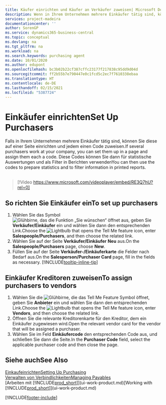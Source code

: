 ```yaml
---
title: Käufer einrichten und Käufer an Verkäufer zuweisen| Microsoft Docs
description: Wenn in Ihrem Unternehmen mehrere Einkäufer tätig sind, können Sie diese für statistische Analyse organisieren.
services: project-madeira
documentationcenter: ''
author: SorenGP
ms.service: dynamics365-business-central
ms.topic: conceptual
ms.devlang: na
ms.tgt_pltfrm: na
ms.workload: na
ms.search.keywords: purchasing agent
ms.date: 10/01/2020
ms.author: edupont
ms.openlocfilehash: bc3b02b22cf387cffc23177f217838c95dd9d04d
ms.sourcegitcommit: ff2b55b7e790447e0c1fcd5c2ec7f7610338ebaa
ms.translationtype: HT
ms.contentlocale: de-DE
ms.lasthandoff: 02/15/2021
ms.locfileid: "5387724"
---
```

# <a name="set-up-purchasers"></a><span data-ttu-id="9363d-103">Einkäufer einrichten</span><span class="sxs-lookup"><span data-stu-id="9363d-103">Set Up Purchasers</span></span>
<span data-ttu-id="9363d-104">Falls in Ihrem Unternehmen mehrere Einkäufer tätig sind, können Sie diese auf einer Seite einrichten und jedem einen Code zuweisen.</span><span class="sxs-lookup"><span data-stu-id="9363d-104">If several purchasers work at your company, you can set them up in a page and assign them each a code.</span></span> <span data-ttu-id="9363d-105">Diese Codes können Sie dann für statistische Auswertungen und als Filter in Berichten verwenden</span><span class="sxs-lookup"><span data-stu-id="9363d-105">You can then use the codes to prepare statistics and to filter information in printed reports.</span></span><br><br>  

> [!Video https://www.microsoft.com/videoplayer/embed/RE3Q7hU?rel=0]

## <a name="to-set-up-purchasers"></a><span data-ttu-id="9363d-106">So richten Sie Einkäufer ein</span><span class="sxs-lookup"><span data-stu-id="9363d-106">To set up purchasers</span></span>
1. <span data-ttu-id="9363d-107">Wählen Sie das Symbol ![Glühbirne, das die Funktion „Sie wünschen“ öffnet](media/ui-search/search_small.png "Was möchten Sie tun?") aus, geben Sie **Verkäufer/Einkäufer** ein und wählen Sie dann den entsprechenden Link.</span><span class="sxs-lookup"><span data-stu-id="9363d-107">Choose the ![Lightbulb that opens the Tell Me feature](media/ui-search/search_small.png "Tell me what you want to do") icon, enter **Salespeople/Purchasers**, and then choose the related link.</span></span>
2. <span data-ttu-id="9363d-108">Wählen Sie auf der Seite **Verkäufer/Einkäufer** **Neu** aus.</span><span class="sxs-lookup"><span data-stu-id="9363d-108">On the **Salespeople/Purchasers** page, choose **New**.</span></span>
3. <span data-ttu-id="9363d-109">Füllen Sie auf der Seite **Verkäufer-/Einkäuferkarte** die Felder nach Bedarf aus.</span><span class="sxs-lookup"><span data-stu-id="9363d-109">On the **Salesperson/Purchaser Card** page, fill in the fields as necessary.</span></span> [!INCLUDE[tooltip-inline-tip](includes/tooltip-inline-tip_md.md)]

## <a name="to-assign-purchasers-to-vendors"></a><span data-ttu-id="9363d-110">Einkäufer Kreditoren zuweisen</span><span class="sxs-lookup"><span data-stu-id="9363d-110">To assign purchasers to vendors</span></span>
1. <span data-ttu-id="9363d-111">Wählen Sie die ![Glühbirne, die das Tell Me Feature](media/ui-search/search_small.png "Was möchten Sie tun?") Symbol öffnet, geben Sie **Anbieter** ein und wählen Sie dann den entsprechenden Link.</span><span class="sxs-lookup"><span data-stu-id="9363d-111">Choose the ![Lightbulb that opens the Tell Me feature](media/ui-search/search_small.png "Tell me what you want to do") icon, enter **Vendors**, and then choose the related link.</span></span>
2. <span data-ttu-id="9363d-112">Öffnen Sie die relevante Kreditorenkarte für den Kreditor, dem ein Einkäufer zugewiesen wird.</span><span class="sxs-lookup"><span data-stu-id="9363d-112">Open the relevant vendor card for the vendor that will be assigned a purchaser.</span></span>
3. <span data-ttu-id="9363d-113">Wählen Sie im Feld **Einkäufercode** den entsprechenden Code aus, und schließen Sie dann die Seite.</span><span class="sxs-lookup"><span data-stu-id="9363d-113">In the **Purchaser Code** field, select the applicable purchaser code and then close the page.</span></span>

## <a name="see-also"></a><span data-ttu-id="9363d-114">Siehe auch</span><span class="sxs-lookup"><span data-stu-id="9363d-114">See Also</span></span>
[<span data-ttu-id="9363d-115">Einkaufeinrichten</span><span class="sxs-lookup"><span data-stu-id="9363d-115">Setting Up Purchasing</span></span>](purchasing-setup-purchasing.md)  
[<span data-ttu-id="9363d-116">Verwalten von Verbindlichkeiten</span><span class="sxs-lookup"><span data-stu-id="9363d-116">Managing Payables</span></span>](payables-manage-payables.md)  
<span data-ttu-id="9363d-117">[Arbeiten mit [!INCLUDE[prod_short](includes/prod_short.md)]](ui-work-product.md)</span><span class="sxs-lookup"><span data-stu-id="9363d-117">[Working with [!INCLUDE[prod_short](includes/prod_short.md)]](ui-work-product.md)</span></span>


[!INCLUDE[footer-include](includes/footer-banner.md)]